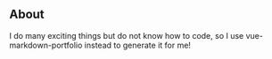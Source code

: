 ## About

I do many exciting things but do not know how to code, so I use vue-markdown-portfolio instead to generate it for me!